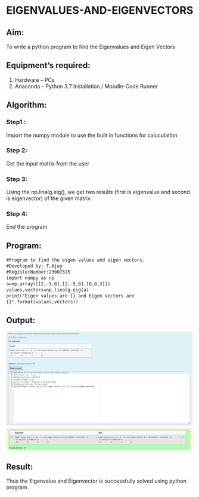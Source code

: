 # EIGENVALUES-AND-EIGENVECTORS
## Aim:
To write a python program to find the Eigenvalues and Eigen Vectors
## Equipment’s required:
1. 	Hardware – PCs
2. 	Anaconda – Python 3.7 Installation / Moodle-Code Runner
## Algorithm:
### Step1 : 
Import the numpy module to use the built in functions for caluculation
### Step 2: 
Get the input matrix from the user
### Step 3: 
Using the np.linalg.eig(),  we get two results (first is eigenvalue and second is eigenvector) of the given matrix.
### Step 4:
End the program

## Program:
```
#Program to find the eigen values and eigen vectors.
#Developed by: T.Ajay
#RegisterNumber:23007325
import numpy as np
a=np.array([[2,-3,0],[2,-5,0],[0,0,3]])
values,vectors=np.linalg.eig(a)
print("Eigen values are {} and Eigen Vectors are {}".format(values,vectors))
```

## Output:
![Alt text](image.png)
## Result:
Thus the Eigenvalue and Eigenvector is successfully solved using python program
